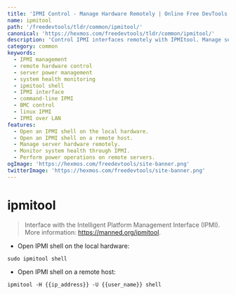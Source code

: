 ```yaml
---
title: 'IPMI Control - Manage Hardware Remotely | Online Free DevTools by Hexmos'
name: ipmitool
path: '/freedevtools/tldr/common/ipmitool/'
canonical: 'https://hexmos.com/freedevtools/tldr/common/ipmitool/'
description: 'Control IPMI interfaces remotely with IPMItool. Manage server hardware, monitor system health, and perform power operations using command line. Free online tool, no registration required.'
category: common
keywords:
  - IPMI management
  - remote hardware control
  - server power management
  - system health monitoring
  - ipmitool shell
  - IPMI interface
  - command-line IPMI
  - BMC control
  - linux IPMI
  - IPMI over LAN
features:
  - Open an IPMI shell on the local hardware.
  - Open an IPMI shell on a remote host.
  - Manage server hardware remotely.
  - Monitor system health through IPMI.
  - Perform power operations on remote servers.
ogImage: 'https://hexmos.com/freedevtools/site-banner.png'
twitterImage: 'https://hexmos.com/freedevtools/site-banner.png'
---
```


# ipmitool

> Interface with the Intelligent Platform Management Interface (IPMI).
> More information: <https://manned.org/ipmitool>.

- Open IPMI shell on the local hardware:

`sudo ipmitool shell`

- Open IPMI shell on a remote host:

`ipmitool -H {{ip_address}} -U {{user_name}} shell`
